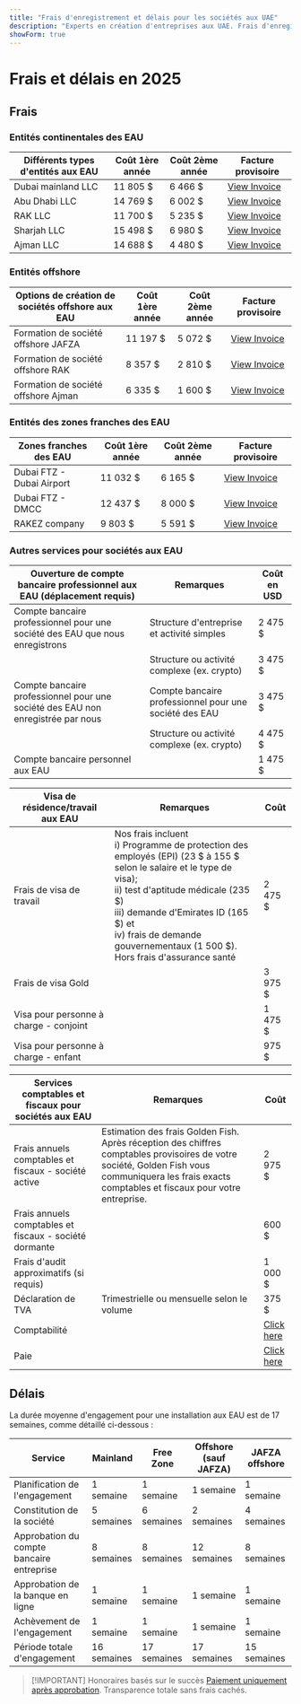 ```yaml
---
title: "Frais d'enregistrement et délais pour les sociétés aux UAE"
description: "Experts en création d'entreprises aux UAE. Frais d'enregistrement d'une société aux UAE et délais estimés pour la création d'entreprise."
showForm: true
---
```


# Frais et délais en 2025

## Frais

### Entités continentales des EAU

| Différents types d'entités aux EAU | Coût 1ère année | Coût 2ème année | Facture provisoire                                                                                               |
| ---------------------------------- | --------------- | --------------- | ---------------------------------------------------------------------------------------------------------------- |
| Dubai mainland LLC                 | 11 805 $        | 6 466 $         | [View Invoice](https://docs.google.com/document/d/17zrplxsKNhqfC8AGuqbiAzR_1QXutglx_zeaSEys7-E/edit?usp=sharing) |
| Abu Dhabi LLC                      | 14 769 $        | 6 002 $         | [View Invoice](/resources/contacts)                                                                              |
| RAK LLC                            | 11 700 $        | 5 235 $         | [View Invoice](/resources/contacts)                                                                              |
| Sharjah LLC                        | 15 498 $        | 6 980 $         | [View Invoice](/resources/contacts)                                                                              |
| Ajman LLC                          | 14 688 $        | 4 480 $         | [View Invoice](/resources/contacts)                                                                              |

### Entités offshore

| Options de création de sociétés offshore aux EAU | Coût 1ère année | Coût 2ème année | Facture provisoire                  |
| ------------------------------------------------ | --------------- | --------------- | ----------------------------------- |
| Formation de société offshore JAFZA              | 11 197 $        | 5 072 $         | [View Invoice](/resources/contacts) |
| Formation de société offshore RAK                | 8 357 $         | 2 810 $         | [View Invoice](/resources/contacts) |
| Formation de société offshore Ajman              | 6 335 $         | 1 600 $         | [View Invoice](/resources/contacts) |

### Entités des zones franches des EAU

| Zones franches des EAU    | Coût 1ère année | Coût 2ème année | Facture provisoire                  |
| ------------------------- | --------------- | --------------- | ----------------------------------- |
| Dubai FTZ - Dubai Airport | 11 032 $        | 6 165 $         | [View Invoice](/resources/contacts) |
| Dubai FTZ - DMCC          | 12 437 $        | 8 000 $         | [View Invoice](/resources/contacts) |
| RAKEZ company             | 9 803 $         | 5 591 $         | [View Invoice](/resources/contacts) |

### Autres services pour sociétés aux EAU

| Ouverture de compte bancaire professionnel aux EAU (déplacement requis)         | Remarques                                              | Coût en USD |
| ------------------------------------------------------------------------------- | ------------------------------------------------------ | ----------- |
| Compte bancaire professionnel pour une société des EAU que nous enregistrons    | Structure d'entreprise et activité simples             | 2 475 $     |
|                                                                                 | Structure ou activité complexe (ex. crypto)            | 3 475 $     |
| Compte bancaire professionnel pour une société des EAU non enregistrée par nous | Compte bancaire professionnel pour une société des EAU | 3 475 $     |
|                                                                                 | Structure ou activité complexe (ex. crypto)            | 4 475 $     |
| Compte bancaire personnel aux EAU                                               |                                                        | 1 475 $     |

| Visa de résidence/travail aux EAU      | Remarques                                                                                                                                                                                                                                                                                    | Coût    |
| -------------------------------------- | -------------------------------------------------------------------------------------------------------------------------------------------------------------------------------------------------------------------------------------------------------------------------------------------- | ------- |
| Frais de visa de travail               | Nos frais incluent<br/>i) Programme de protection des employés (EPI) (23 $ à 155 $ selon le salaire et le type de visa);<br/>ii) test d'aptitude médicale (235 $)<br/>iii) demande d'Emirates ID (165 $) et<br/>iv) frais de demande gouvernementaux (1 500 $). Hors frais d'assurance santé | 2 475 $ |
| Frais de visa Gold                     |                                                                                                                                                                                                                                                                                              | 3 975 $ |
| Visa pour personne à charge - conjoint |                                                                                                                                                                                                                                                                                              | 1 475 $ |
| Visa pour personne à charge - enfant   |                                                                                                                                                                                                                                                                                              | 975 $   |

| Services comptables et fiscaux pour sociétés aux EAU   | Remarques                                                                                                                                                                                           | Coût            |
| ------------------------------------------------------ | --------------------------------------------------------------------------------------------------------------------------------------------------------------------------------------------------- | --------------- |
| Frais annuels comptables et fiscaux - société active   | Estimation des frais Golden Fish. Après réception des chiffres comptables provisoires de votre société, Golden Fish vous communiquera les frais exacts comptables et fiscaux pour votre entreprise. | 2 975 $         |
| Frais annuels comptables et fiscaux - société dormante |                                                                                                                                                                                                     | 600 $           |
| Frais d'audit approximatifs (si requis)                |                                                                                                                                                                                                     | 1 000 $         |
| Déclaration de TVA                                     | Trimestrielle ou mensuelle selon le volume                                                                                                                                                          | 375 $           |
| Comptabilité                                           |                                                                                                                                                                                                     | [Click here](#) |
| Paie                                                   |                                                                                                                                                                                                     | [Click here](#) |

## Délais

La durée moyenne d'engagement pour une installation aux EAU est de 17 semaines, comme détaillé ci-dessous :

| Service                                   | Mainland    | Free Zone   | Offshore (sauf JAFZA) | JAFZA offshore |
| ----------------------------------------- | ----------- | ----------- | --------------------- | -------------- |
| Planification de l'engagement             | 1 semaine   | 1 semaine   | 1 semaine             | 1 semaine      |
| Constitution de la société                | 5 semaines  | 6 semaines  | 2 semaines            | 4 semaines     |
| Approbation du compte bancaire entreprise | 8 semaines  | 8 semaines  | 12 semaines           | 8 semaines     |
| Approbation de la banque en ligne         | 1 semaine   | 1 semaine   | 1 semaine             | 1 semaine      |
| Achèvement de l'engagement                | 1 semaine   | 1 semaine   | 1 semaine             | 1 semaine      |
| Période totale d'engagement               | 16 semaines | 17 semaines | 17 semaines           | 15 semaines    |

> [!IMPORTANT] Honoraires basés sur le succès
> [Paiement uniquement après approbation](./../benefits/success-based-fees.md). Transparence totale sans frais cachés.
